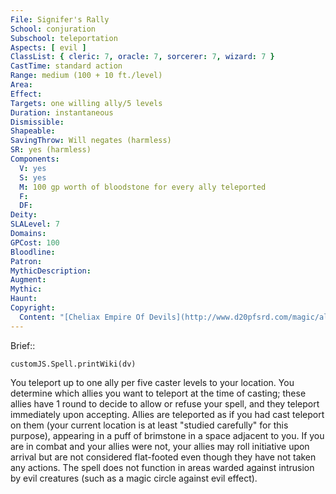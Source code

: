 ```yaml
---
File: Signifer's Rally
School: conjuration
Subschool: teleportation
Aspects: [ evil ]
ClassList: { cleric: 7, oracle: 7, sorcerer: 7, wizard: 7 }
CastTime: standard action
Range: medium (100 + 10 ft./level)
Area: 
Effect: 
Targets: one willing ally/5 levels
Duration: instantaneous
Dismissible: 
Shapeable: 
SavingThrow: Will negates (harmless)
SR: yes (harmless)
Components:
  V: yes
  S: yes
  M: 100 gp worth of bloodstone for every ally teleported
  F: 
  DF: 
Deity: 
SLALevel: 7
Domains: 
GPCost: 100
Bloodline: 
Patron: 
MythicDescription: 
Augment: 
Mythic: 
Haunt: 
Copyright:
  Content: "[Cheliax Empire Of Devils](http://www.d20pfsrd.com/magic/all-spells/s/s/signifier-s-rally)"
---
```

Brief:: 

```dataviewjs
customJS.Spell.printWiki(dv)
```

You teleport up to one ally per five caster levels to your location.  You determine which allies you want to teleport at the time of casting; these allies have 1 round to decide to allow or refuse your spell, and they teleport immediately upon accepting. Allies are teleported as if you had cast teleport on them (your current location is at least "studied carefully" for this purpose), appearing in a puff of brimstone in a space adjacent to you. If you are in combat and your allies were not, your allies may roll initiative upon arrival but are not considered flat-footed even though they have not taken any actions. The spell does not function in areas warded against intrusion by evil creatures (such as a magic circle against evil effect).
